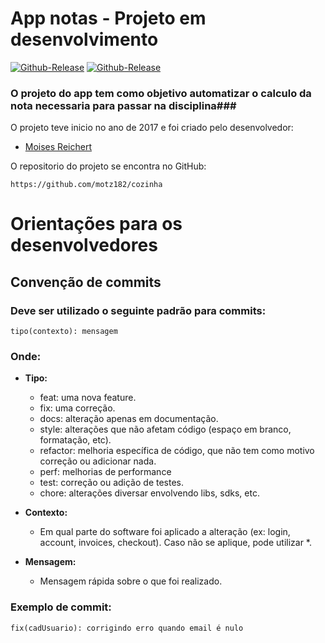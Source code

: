 # App notas - Projeto em desenvolvimento #

[![Github-Release](https://img.shields.io/badge/PHP-v7.x-green.svg)](https://github.com/php/php-src/releases)
[![Github-Release](https://img.shields.io/badge/Laravel-v5.5-green.svg)](https://github.com/laravel/laravel/releases)

### O projeto do app tem como objetivo automatizar o calculo da nota necessaria para passar na disciplina###

O projeto teve inicio no ano de 2017 e foi criado pelo desenvolvedor: 
- [Moises Reichert](https://www.facebook.com/motz182)


O repositorio do projeto se encontra no GitHub:

    https://github.com/motz182/cozinha

# Orientações para os desenvolvedores #

## Convenção de commits ##

### Deve ser utilizado o seguinte padrão para commits: #
 
    tipo(contexto): mensagem
 
### Onde: ###

- **Tipo:** 

    - feat: uma nova feature. 
    - fix: uma correção. 
    - docs: alteração apenas em documentação. 
    - style: alterações que não afetam código (espaço em branco, formatação, etc). 
    - refactor: melhoria específica de código, que não tem como motivo correção ou adicionar nada. 
    - perf: melhorias de performance 
    - test: correção ou adição de testes. 
    - chore: alterações diversar envolvendo libs, sdks, etc.
    
- **Contexto:**
    
    - Em qual parte do software foi aplicado a alteração (ex: login, account, invoices, checkout). Caso não se aplique, pode utilizar *. 
  
- **Mensagem:**
    - Mensagem rápida sobre o que foi realizado. 
 
 
### Exemplo de commit: ###

    fix(cadUsuario): corrigindo erro quando email é nulo 
